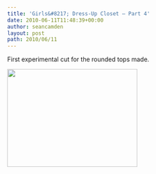 ```yaml
---
title: 'Girls&#8217; Dress-Up Closet — Part 4'
date: 2010-06-11T11:48:39+00:00
author: seancamden
layout: post
path: 2010/06/11
---
```

First experimental cut for the rounded tops made.
  
<img src="http://seancamden.com/wp-content/uploads/2010/06/2010-06-11-11.40.29-300x225.jpg" alt="" title="first attempt at rounded top cut" width="300" height="225" class="alignnone size-medium wp-image-183" />